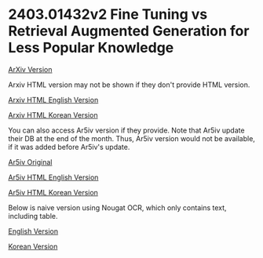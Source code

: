 # 2403.01432v2 Fine Tuning vs Retrieval Augmented Generation for Less Popular Knowledge

[ArXiv Version](https://arxiv.org/abs/2403.01432v2)

Arxiv HTML version may not be shown if they don't provide HTML version.

[Arxiv HTML English Version](https://raw.githack.com/kh-kim/arxiv-translator/master/papers/2403.01432v2/paper.raw.en.html)

[Arxiv HTML Korean Version](https://raw.githack.com/kh-kim/arxiv-translator/master/papers/2403.01432v2/paper.raw.ko.html)

You can also access Ar5iv version if they provide.
Note that Ar5iv update their DB at the end of the month.
Thus, Ar5iv version would not be available, if it was added before Ar5iv's update.

[Ar5iv Original](https://ar5iv.org/abs/2403.01432v2)

[Ar5iv HTML English Version](https://raw.githack.com/kh-kim/arxiv-translator/master/papers/2403.01432v2/paper.ar5iv.en.html)

[Ar5iv HTML Korean Version](https://raw.githack.com/kh-kim/arxiv-translator/master/papers/2403.01432v2/paper.ar5iv.ko.html)

Below is naive version using Nougat OCR, which only contains text, including table.

[English Version](https://raw.githack.com/kh-kim/arxiv-translator/master/papers/2403.01432v2/paper.en.html)

[Korean Version](https://raw.githack.com/kh-kim/arxiv-translator/master/papers/2403.01432v2/paper.ko.html)